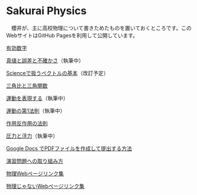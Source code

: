 # Sakurai Physics

　櫻井が、主に高校物理について書きためたものを置いておくところです。このWebサイトはGitHub Pagesを利用して公開しています。



[有効数字](./yuukousuuji.md)

[真値と誤差と不確かさ](./uncertainly.md)（執筆中）



[Scienceで扱うベクトルの基本](./vector.md)（改訂予定）

[三角比と三角関数](sankakukansu.md)



[運動を表現する](./motion.md)（執筆中）

[運動の第1法則](./lowofinertia.md)（執筆中）

[作用反作用の法則](./reaction.md)



[圧力と浮力](./pressure.md)（執筆中）



[Google Docs でPDFファイルを作成して提出する方法](./howtopdf.md)

[演習問題への取り組み方](./howtosolveit.md)



[物理Webページリンク集](./webpages.md)

[物理じゃないWebページリンク集](./webpages2.md)